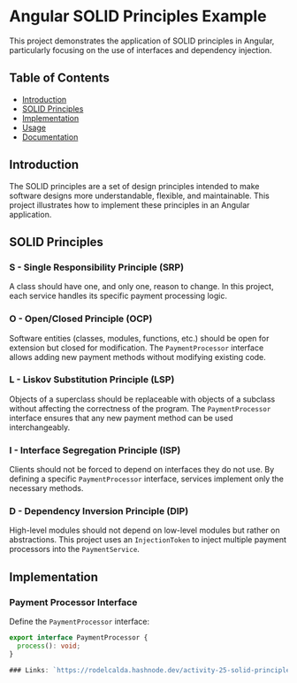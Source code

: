 # Angular SOLID Principles Example

This project demonstrates the application of SOLID principles in Angular, particularly focusing on the use of interfaces and dependency injection.

## Table of Contents

- [Introduction](#introduction)
- [SOLID Principles](#solid-principles)
- [Implementation](#implementation)
- [Usage](#usage)
- [Documentation](#documentation)

## Introduction

The SOLID principles are a set of design principles intended to make software designs more understandable, flexible, and maintainable. This project illustrates how to implement these principles in an Angular application.

## SOLID Principles

### S - Single Responsibility Principle (SRP)
A class should have one, and only one, reason to change. In this project, each service handles its specific payment processing logic.

### O - Open/Closed Principle (OCP)
Software entities (classes, modules, functions, etc.) should be open for extension but closed for modification. The `PaymentProcessor` interface allows adding new payment methods without modifying existing code.

### L - Liskov Substitution Principle (LSP)
Objects of a superclass should be replaceable with objects of a subclass without affecting the correctness of the program. The `PaymentProcessor` interface ensures that any new payment method can be used interchangeably.

### I - Interface Segregation Principle (ISP)
Clients should not be forced to depend on interfaces they do not use. By defining a specific `PaymentProcessor` interface, services implement only the necessary methods.

### D - Dependency Inversion Principle (DIP)
High-level modules should not depend on low-level modules but rather on abstractions. This project uses an `InjectionToken` to inject multiple payment processors into the `PaymentService`.

## Implementation

### Payment Processor Interface

Define the `PaymentProcessor` interface:

```typescript
export interface PaymentProcessor {
  process(): void;
}

### Links: `https://rodelcalda.hashnode.dev/activity-25-solid-principles-angular` 

